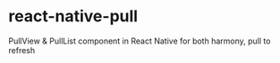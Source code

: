 # react-native-pull
PullView &amp; PullList component in React Native for both harmony, pull to refresh
